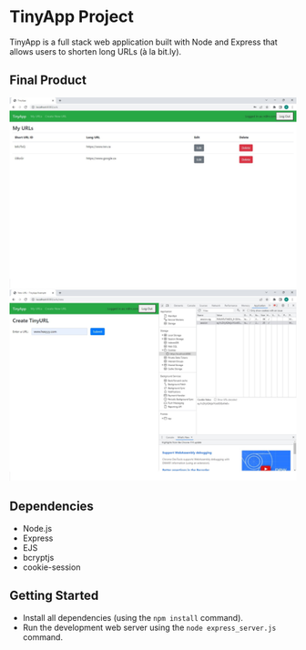 # TinyApp Project

TinyApp is a full stack web application built with Node and Express that allows users to shorten long URLs (à la bit.ly).

## Final Product

!["screenshot of the first page after you Login"](https://github.com/mhosseinsafi/tinyapp/blob/master/docs/urls-page.png.jpg?raw=true)
!["screenshot of a page for creating new URL and also cookies on the right side"](https://github.com/mhosseinsafi/tinyapp/blob/master/docs/create-new-url.png.jpg?raw=true)

## Dependencies

- Node.js
- Express
- EJS
- bcryptjs
- cookie-session

## Getting Started

- Install all dependencies (using the `npm install` command).
- Run the development web server using the `node express_server.js` command.